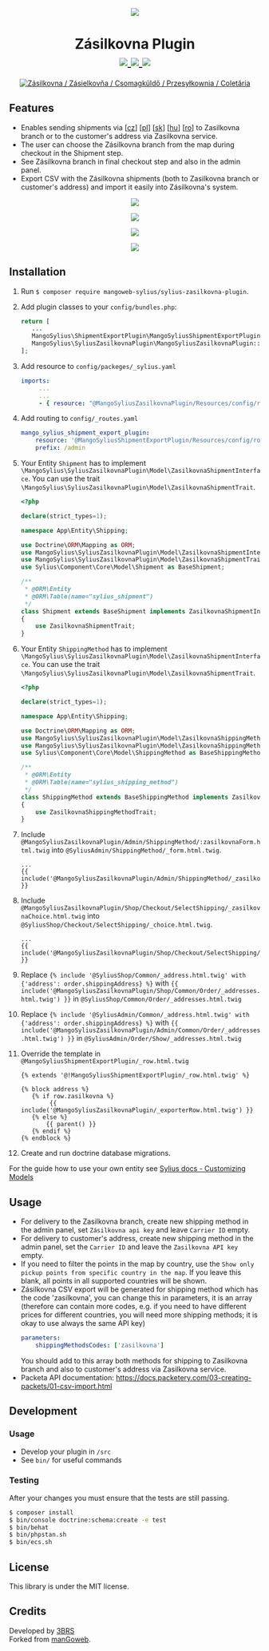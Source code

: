 <p align="center">
    <a href="https://www.3brs.com" target="_blank">
        <img src="https://3brs1.fra1.cdn.digitaloceanspaces.com/3brs/logo/3BRS-logo-sylius-200.png"/>
    </a>
</p>
<h1 align="center">
    Zásilkovna Plugin
    <br />
    <a href="https://packagist.org/packages/3brs/sylius-zasilkovna-plugin" title="License" target="_blank">
        <img src="https://img.shields.io/packagist/l/3brs/sylius-zasilkovna-plugin.svg" />
    </a>
    <a href="https://packagist.org/packages/3brs/sylius-zasilkovna-plugin" title="Version" target="_blank">
        <img src="https://img.shields.io/packagist/v/3brs/sylius-zasilkovna-plugin.svg" />
    </a>
    <a href="https://circleci.com/gh/3BRS/sylius-zasilkovna-plugin" title="Build status" target="_blank">
        <img src="https://circleci.com/gh/3BRS/sylius-zasilkovna-plugin.svg?style=shield" />
    </a>
</h1>

<p align="center">
	<a href="https://www.zasilkovna.cz"><img src="https://raw.githubusercontent.com/3BRS/sylius-zasilkovna-plugin/master/doc/logo.png" alt="Zásilkovna / Zásielkovňa / Csomagküldő / Przesyłkownia / Coletăria"/></a>
</p>

## Features

 - Enables sending shipments via [<a href="https://www.zasilkovna.cz">cz</a>] [<a href="https://www.przesylkownia.pl">pl</a>] [<a href="https://www.zasielkovna.sk">sk</a>] [<a href="https://www.csomagkuldo.hu">hu</a>] [<a href="https://www.coletaria.ro">ro</a>] to Zasilkovna branch or to the customer's address via Zasilkovna service.
 - The user can choose the Zásilkovna branch from the map during checkout in the Shipment step.
 - See Zásilkovna branch in final checkout step and also in the admin panel.
 - Export CSV with the Zásilkovna shipments (both to Zasilkovna branch or customer's address) and import it easily into Zásilkovna's system.

<p align="center">
	<img src="https://raw.githubusercontent.com/3BRS/sylius-zasilkovna-plugin/master/doc/admin_order_detail.png"/>
</p>
<p align="center">
	<img src="https://raw.githubusercontent.com/3BRS/sylius-zasilkovna-plugin/master/doc/admin_shipping_method_edit.png"/>
</p>
<p align="center">
	<img src="https://raw.githubusercontent.com/3BRS/sylius-zasilkovna-plugin/master/doc/shop_shipment_step.png"/>
</p>
<p align="center">
	<img src="https://raw.githubusercontent.com/3BRS/sylius-zasilkovna-plugin/master/doc/shop_checkout_complete.png"/>
</p>

## Installation

1. Run `$ composer require mangoweb-sylius/sylius-zasilkovna-plugin`.
1. Add plugin classes to your `config/bundles.php`:
 
   ```php
   return [
      ...
      MangoSylius\ShipmentExportPlugin\MangoSyliusShipmentExportPlugin::class => ['all' => true],
      MangoSylius\SyliusZasilkovnaPlugin\MangoSyliusZasilkovnaPlugin::class => ['all' => true],
   ];
   ```
  
1. Add resource to `config/packeges/_sylius.yaml`

    ```yaml
    imports:
         ...
         ...
         - { resource: "@MangoSyliusZasilkovnaPlugin/Resources/config/resources.yml" }
    ```
   
1. Add routing to `config/_routes.yaml`

    ```yaml
    mango_sylius_shipment_export_plugin:
        resource: '@MangoSyliusShipmentExportPlugin/Resources/config/routing.yml'
        prefix: /admin
    ```
   
1. Your Entity `Shipment` has to implement `\MangoSylius\SyliusZasilkovnaPlugin\Model\ZasilkovnaShipmentInterface`. 
   You can use the trait `\MangoSylius\SyliusZasilkovnaPlugin\Model\ZasilkovnaShipmentTrait`.
 
   ```php
   <?php 
   
   declare(strict_types=1);
   
   namespace App\Entity\Shipping;
   
   use Doctrine\ORM\Mapping as ORM;
   use MangoSylius\SyliusZasilkovnaPlugin\Model\ZasilkovnaShipmentInterface;
   use MangoSylius\SyliusZasilkovnaPlugin\Model\ZasilkovnaShipmentTrait;
   use Sylius\Component\Core\Model\Shipment as BaseShipment;
   
   /**
    * @ORM\Entity
    * @ORM\Table(name="sylius_shipment")
    */
   class Shipment extends BaseShipment implements ZasilkovnaShipmentInterface
   {
       use ZasilkovnaShipmentTrait;
   }
   ```
   
1. Your Entity `ShippingMethod` has to implement `\MangoSylius\SyliusZasilkovnaPlugin\Model\ZasilkovnaShipmentInterface`. 
   You can use the trait `\MangoSylius\SyliusZasilkovnaPlugin\Model\ZasilkovnaShipmentTrait`.
 
   ```php
   <?php 
   
   declare(strict_types=1);
   
   namespace App\Entity\Shipping;
   
   use Doctrine\ORM\Mapping as ORM;
   use MangoSylius\SyliusZasilkovnaPlugin\Model\ZasilkovnaShippingMethodInterface;
   use MangoSylius\SyliusZasilkovnaPlugin\Model\ZasilkovnaShippingMethodTrait;
   use Sylius\Component\Core\Model\ShippingMethod as BaseShippingMethod;
   
   /**
    * @ORM\Entity
    * @ORM\Table(name="sylius_shipping_method")
    */
   class ShippingMethod extends BaseShippingMethod implements ZasilkovnaShippingMethodInterface
   {
       use ZasilkovnaShippingMethodTrait;
   }
   ```

1. Include `@MangoSyliusZasilkovnaPlugin/Admin/ShippingMethod/:zasilkovnaForm.html.twig` into `@SyliusAdmin/ShippingMethod/_form.html.twig`.
 
    ```twig
    ...	
   {{ include('@MangoSyliusZasilkovnaPlugin/Admin/ShippingMethod/_zasilkovnaForm.html.twig') }}
    ```
   
1. Include `@MangoSyliusZasilkovnaPlugin/Shop/Checkout/SelectShipping/_zasilkovnaChoice.html.twig` into `@SyliusShop/Checkout/SelectShipping/_choice.html.twig`.
 
    ```twig
    ...
   {{ include('@MangoSyliusZasilkovnaPlugin/Shop/Checkout/SelectShipping/_zasilkovnaChoice.html.twig') }}
    ```
   
1. Replace `{% include '@SyliusShop/Common/_address.html.twig' with {'address': order.shippingAddress} %}` with `{{ include('@MangoSyliusZasilkovnaPlugin/Shop/Common/Order/_addresses.html.twig') }}` in `@SyliusShop/Common/Order/_addresses.html.twig`

1. Replace `{% include '@SyliusAdmin/Common/_address.html.twig' with {'address': order.shippingAddress} %}` with `{{ include('@MangoSyliusZasilkovnaPlugin/Admin/Common/Order/_addresses.html.twig') }}` in `@SyliusAdmin/Order/Show/_addresses.html.twig`

1. Override the template in `@MangoSyliusShipmentExportPlugin/_row.html.twig`
    ```twig
   {% extends '@!MangoSyliusShipmentExportPlugin/_row.html.twig' %}
   
   {% block address %}
       {% if row.zasilkovna %}
            {{ include('@MangoSyliusZasilkovnaPlugin/_exporterRow.html.twig') }}
       {% else %}
           {{ parent() }}
       {% endif %}
   {% endblock %}
    ```
   
1. Create and run doctrine database migrations.

For the guide how to use your own entity see [Sylius docs - Customizing Models](https://docs.sylius.com/en/1.6/customization/model.html)

## Usage

* For delivery to the Zasilkovna branch, create new shipping method in the admin panel, set `Zásilkovna api key` and leave `Carrier ID` empty.
* For delivery to customer's address, create new shipping method in the admin panel, set the `Carrier ID` and leave the `Zasilkovna API key` empty.
* If you need to filter the points in the map by country, use the `Show only pickup points from specific country in the map`. If you leave this blank, all points in all supported countries will be shown.
* Zásilkovna CSV export will be generated for shipping method which has the code 'zasilkovna', you can change this in parameters, it is an array (therefore can contain more codes, e.g. if you need to have different prices for different countries, you will need more shipping methods; it is okay to use always the same API key) 
  ```yaml
  parameters:
      shippingMethodsCodes: ['zasilkovna']
  ```
  You should add to this array both methods for shipping to Zasilkovna branch and also to customer's address via Zasilkovna service.
* Packeta API documentation: https://docs.packetery.com/03-creating-packets/01-csv-import.html


## Development

### Usage

- Develop your plugin in `/src`
- See `bin/` for useful commands

### Testing


After your changes you must ensure that the tests are still passing.

```bash
$ composer install
$ bin/console doctrine:schema:create -e test
$ bin/behat
$ bin/phpstan.sh
$ bin/ecs.sh
```

License
-------
This library is under the MIT license.

Credits
-------
Developed by [3BRS](https://3brs.com)<br>
Forked from [manGoweb](https://github.com/mangoweb-sylius/SyliusZasilkovnaPlugin).
